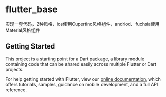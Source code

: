 # flutter_base

实现一套代码，2种风格，ios使用Cupertino风格组件，andriod、fuchsia使用Material风格组件

## Getting Started

This project is a starting point for a Dart
[package](https://flutter.io/developing-packages/),
a library module containing code that can be shared easily across
multiple Flutter or Dart projects.

For help getting started with Flutter, view our 
[online documentation](https://flutter.io/docs), which offers tutorials, 
samples, guidance on mobile development, and a full API reference.
